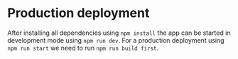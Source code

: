 # Production deployment
After installing all dependencies using `npm install` the app can be started in development mode using `npm run dev`. For a production deployment using `npm run start` we need to run `npm run build first`.
